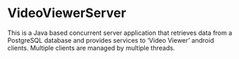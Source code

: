 # VideoViewerServer
This is a Java based concurrent server application that retrieves data from a PostgreSQL database and provides services to ‘Video Viewer’ android clients. Multiple clients are managed by multiple threads.

